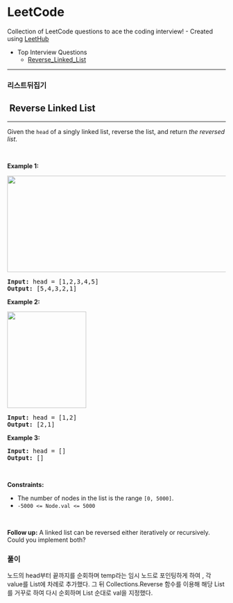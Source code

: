 # LeetCode
Collection of LeetCode questions to ace the coding interview! - Created using [LeetHub](https://github.com/QasimWani/LeetHub)
+ Top Interview Questions
  + [Reverse_Linked_List](#리스트뒤집기)

------------------------

### 리스트뒤집기

<h2>  Reverse Linked List</h2><hr><div><p>Given the <code>head</code> of a singly linked list, reverse the list, and return <em>the reversed list</em>.</p>

<p>&nbsp;</p>
<p><strong>Example 1:</strong></p>
<img alt="" src="https://assets.leetcode.com/uploads/2021/02/19/rev1ex1.jpg" style="width: 542px; height: 222px;">
<pre><strong>Input:</strong> head = [1,2,3,4,5]
<strong>Output:</strong> [5,4,3,2,1]
</pre>

<p><strong>Example 2:</strong></p>
<img alt="" src="https://assets.leetcode.com/uploads/2021/02/19/rev1ex2.jpg" style="width: 182px; height: 222px;">
<pre><strong>Input:</strong> head = [1,2]
<strong>Output:</strong> [2,1]
</pre>

<p><strong>Example 3:</strong></p>

<pre><strong>Input:</strong> head = []
<strong>Output:</strong> []
</pre>

<p>&nbsp;</p>
<p><strong>Constraints:</strong></p>

<ul>
	<li>The number of nodes in the list is the range <code>[0, 5000]</code>.</li>
	<li><code>-5000 &lt;= Node.val &lt;= 5000</code></li>
</ul>

<p>&nbsp;</p>
<p><strong>Follow up:</strong> A linked list can be reversed either iteratively or recursively. Could you implement both?</p>
</div>

### 풀이 
노드의 head부터 끝까지를 순회하며 temp라는 임시 노드로 포인팅하게 하여 , 각 value를 List에 차례로 추가했다.
그 뒤 Collections.Reverse 함수를 이용해 해당 List를 거꾸로 하여 다시 순회하며 List 순대로 val을 지정했다.
